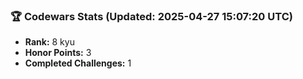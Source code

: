 ### 🏆 Codewars Stats (Updated: 2025-04-27 15:07:20 UTC)

- **Rank:** 8 kyu
- **Honor Points:** 3
- **Completed Challenges:** 1
